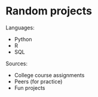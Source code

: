 # Random projects

Languages:

- Python
- R
- SQL

Sources:

- College course assignments
- Peers (for practice)
- Fun projects
